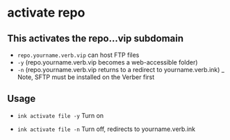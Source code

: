 # activate repo

## This activates the repo...vip subdomain
- `repo.yourname.verb.vip` can host FTP files
- `-y`	(repo.yourname.verb.vip becomes a web-accessible folder)
- `-n`	(repo.yourname.verb.vip returns to a redirect to yourname.verb.ink)
_ Note, SFTP must be installed on the Verber first

## Usage
- `ink activate file -y` Turn on

- `ink activate file -n` Turn off, redirects to yourname.verb.ink
